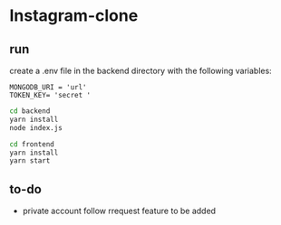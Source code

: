 # Instagram-clone

<!-- ## Bug fix to-do list
* post view page navbar error
* profile navbar fix in desktop view -->
## run
create a .env file in the backend directory
with the following variables:
```
MONGODB_URI = 'url'
TOKEN_KEY= 'secret '
```
```bash
cd backend
yarn install
node index.js
```
```bash
cd frontend
yarn install
yarn start
```


## to-do
* private account follow rrequest feature to be added